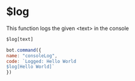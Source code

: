 # $log

This function logs the given &lt;text&gt; in the console

```javascript
$log[text]
```

```javascript
bot.command({
name: "consoleLog",
code: `Logged: Hello World
$log[Hello World]`
})
```

